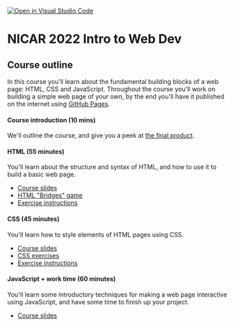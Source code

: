 [![Open in Visual Studio Code](https://classroom.github.com/assets/open-in-vscode-f059dc9a6f8d3a56e377f745f24479a46679e63a5d9fe6f495e02850cd0d8118.svg)](https://classroom.github.com/online_ide?assignment_repo_id=7229590&assignment_repo_type=AssignmentRepo)
# NICAR 2022 Intro to Web Dev

## Course outline

In this course you'll learn about the fundamental building blocks of a web page: HTML, CSS and JavaScript. Throughout the course you'll work on building a simple web page of your own, by the end you'll have it published on the internet using [GitHub Pages](https://pages.github.com/).

#### Course introduction (10 mins)

We'll outline the course, and give you a peek at [the final product](https://nicar-2022-web-dev.github.io/intro-web-dev/).

#### HTML (55 minutes)

You'll learn about the structure and syntax of HTML, and how to use it to build a basic web page.

- [Course slides](https://docs.google.com/presentation/d/1iPqhyozAEBhQreZ85pMRZP-O3X2Uhjci3Tmxhsq9F48/)
- [HTML "Bridges" game](https://bridges.datajourn.com/)
- [Exercise instructions](instructions/1.%20HTML.md)

#### CSS (45 minutes)

You'll learn how to style elements of HTML pages using CSS.

- [Course slides](https://docs.google.com/presentation/d/1gpxG1-zv7NWeDOMaSU4O9jOAk7dj3J3LJcAogsB06tM/)
- [CSS exercises](https://css1.datajourn.com/)
- [Exercise instructions](instructions/2.%20CSS.md)

#### JavaScript + work time (60 minutes)

You'll learn some introductory techniques for making a web page interactive using JavaScript, and have some time to finish up your project.

- [Course slides](https://docs.google.com/presentation/d/13bRODJuToHcIHqtkmzeibqSRafli2EvCFUGEH_3eeFw/)
